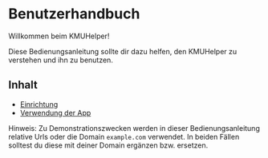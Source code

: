 # Benutzerhandbuch

Willkommen beim KMUHelper!

Diese Bedienungsanleitung sollte dir dazu helfen, den KMUHelper zu verstehen und ihn zu benutzen.

## Inhalt

-   [Einrichtung](setup)
-   [Verwendung der App](app)

Hinweis: Zu Demonstrationszwecken werden in dieser Bedienungsanleitung relative Urls oder die Domain `example.com` verwendet. In beiden Fällen solltest du diese mit deiner Domain ergänzen bzw. ersetzen.
